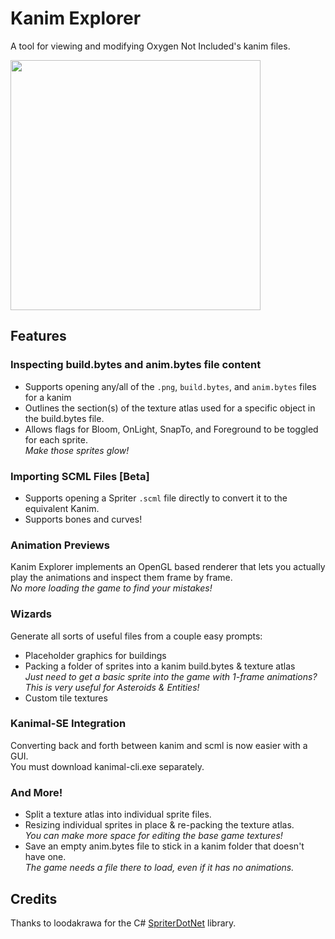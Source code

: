 # Kanim Explorer
A tool for viewing and modifying Oxygen Not Included's kanim files.

<img src="screenshot.png" height=400>

## Features

### Inspecting build.bytes and anim.bytes file content
- Supports opening any/all of the `.png`, `build.bytes`, and `anim.bytes` files for a kanim
- Outlines the section(s) of the texture atlas used for a specific object in the build.bytes file.
- Allows flags for Bloom, OnLight, SnapTo, and Foreground to be toggled for each sprite.  
  *Make those sprites glow!*
  
### Importing SCML Files [Beta]
- Supports opening a Spriter `.scml` file directly to convert it to the equivalent Kanim.
- Supports bones and curves!

### Animation Previews
Kanim Explorer implements an OpenGL based renderer that lets you actually play the animations and inspect them frame by frame.  
*No more loading the game to find your mistakes!*

### Wizards
Generate all sorts of useful files from a couple easy prompts:
- Placeholder graphics for buildings
- Packing a folder of sprites into a kanim build.bytes & texture atlas  
  *Just need to get a basic sprite into the game with 1-frame animations? This is very useful for Asteroids & Entities!*
- Custom tile textures

### Kanimal-SE Integration
Converting back and forth between kanim and scml is now easier with a GUI.  
You must download kanimal-cli.exe separately.

### And More!
- Split a texture atlas into individual sprite files.
- Resizing individual sprites in place & re-packing the texture atlas.  
  *You can make more space for editing the base game textures!*
- Save an empty anim.bytes file to stick in a kanim folder that doesn't have one.  
  *The game needs a file there to load, even if it has no animations.*
 
 ## Credits
 
 Thanks to loodakrawa for the C# [SpriterDotNet](https://github.com/loodakrawa/SpriterDotNet) library.
